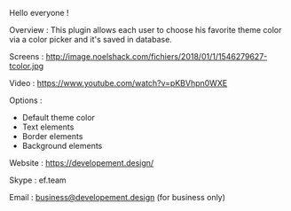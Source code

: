Hello everyone !

Overview :
This plugin allows each user to choose his favorite theme color via a color picker and it's saved in database.

Screens :
http://image.noelshack.com/fichiers/2018/01/1/1546279627-tcolor.jpg

Video :
https://www.youtube.com/watch?v=pKBVhpn0WXE

Options :
- Default theme color
- Text elements
- Border elements
- Background elements

Website : https://developement.design/

Skype : ef.team

Email : business@developement.design (for business only)
